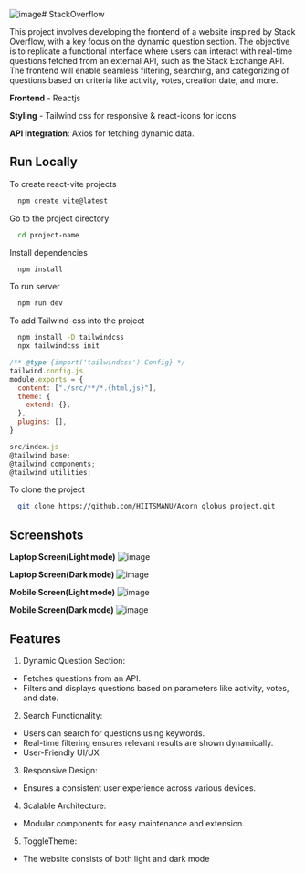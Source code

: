 ![image](https://github.com/user-attachments/assets/0c797ecd-0f4a-4a96-91e3-7eda52524eb8)# StackOverflow

This project involves developing the frontend of a website inspired by Stack Overflow, with a key focus on the dynamic question section. The objective is to replicate a functional interface where users can interact with real-time questions fetched from an external API, such as the Stack Exchange API. The frontend will enable seamless filtering, searching, and categorizing of questions based on criteria like activity, votes, creation date, and more. 


**Frontend** - Reactjs 

**Styling** - Tailwind css for responsive & react-icons for icons

**API Integration**: Axios for fetching dynamic data.


## Run Locally

To create react-vite projects

```bash
  npm create vite@latest
```

Go to the project directory

```bash
  cd project-name
```
Install dependencies

```bash
  npm install
```

To run server

```bash
  npm run dev
```

To add Tailwind-css into the project

```bash
  npm install -D tailwindcss
  npx tailwindcss init
```

```javascript
/** @type {import('tailwindcss').Config} */
tailwind.config.js
module.exports = {
  content: ["./src/**/*.{html,js}"],
  theme: {
    extend: {},
  },
  plugins: [],
}
```
```javascript
src/index.js
@tailwind base;
@tailwind components;
@tailwind utilities;
```

To clone the project

```bash
  git clone https://github.com/HIITSMANU/Acorn_globus_project.git
```


## Screenshots

**Laptop Screen(Light mode)**
![image](https://github.com/user-attachments/assets/a2a24d69-b912-4c59-9a8a-bb4752592c22)

**Laptop Screen(Dark mode)**
![image](https://github.com/user-attachments/assets/b0d02c20-3ddb-4f7a-a169-20316623fdde)


**Mobile Screen(Light mode)**
![image](https://github.com/user-attachments/assets/29e8c167-5162-48f3-adfe-b377b76a3534)


**Mobile Screen(Dark mode)**
![image](https://github.com/user-attachments/assets/5ad7e15e-f6ff-4e88-bbab-1c67e952c788)



## Features

1. Dynamic Question Section:

- Fetches questions from an API.
- Filters and displays questions based on parameters like activity, votes, and date.

2. Search Functionality:

- Users can search for questions using keywords.
- Real-time filtering ensures relevant results are shown dynamically.
- User-Friendly UI/UX

3. Responsive Design:

- Ensures a consistent user experience across various devices.

4. Scalable Architecture:

- Modular components for easy maintenance and extension.

5. ToggleTheme:

- The website consists of both light and dark mode





